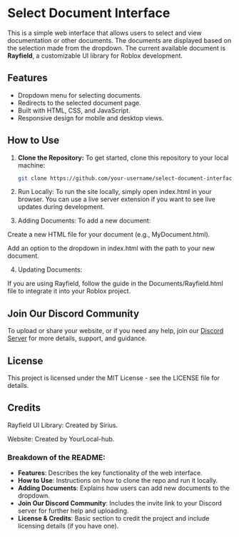 # Select Document Interface

This is a simple web interface that allows users to select and view documentation or other documents. The documents are displayed based on the selection made from the dropdown. The current available document is **Rayfield**, a customizable UI library for Roblox development.

## Features

- Dropdown menu for selecting documents.
- Redirects to the selected document page.
- Built with HTML, CSS, and JavaScript.
- Responsive design for mobile and desktop views.

## How to Use

1. **Clone the Repository:**
   To get started, clone this repository to your local machine:
   ```bash
   git clone https://github.com/your-username/select-document-interface.git
   
2. Run Locally: To run the site locally, simply open index.html in your browser. You can use a live server extension if you want to see live updates during development.


3. Adding Documents: To add a new document:

Create a new HTML file for your document (e.g., MyDocument.html).

Add an option to the dropdown in index.html with the path to your new document.



4. Updating Documents:

If you are using Rayfield, follow the guide in the Documents/Rayfield.html file to integrate it into your Roblox project.
## Join Our Discord Community

To upload or share your website, or if you need any help, join our [Discord Server](https://discord.gg/FyzMArawX3) for more details, support, and guidance.

## License

This project is licensed under the MIT License - see the LICENSE file for details.

## Credits

Rayfield UI Library: Created by Sirius.

Website: Created by YourLocal-hub.

### Breakdown of the README:
- **Features**: Describes the key functionality of the web interface.
- **How to Use**: Instructions on how to clone the repo and run it locally.
- **Adding Documents**: Explains how users can add new documents to the dropdown.
- **Join Our Discord Community**: Includes the invite link to your Discord server for further help and uploading.
- **License & Credits**: Basic section to credit the project and include licensing details (if you have one).
